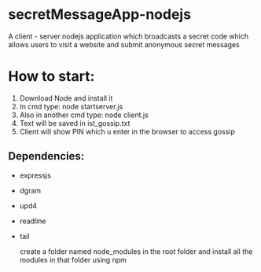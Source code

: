 # secretMessageApp-nodejs
A client - server nodejs application which broadcasts a secret code which allows users to visit a website and submit anonymous secret messages

# How to start:

1. Download Node and install it
2. In cmd type: node startserver.js
3. Also in another cmd type: node client.js
4. Text will be saved in ist_gossip.txt
5. Client will show PIN which u enter in the browser to access gossip

## Dependencies:
- expressjs
- dgram
- upd4
- readline
- tail

  create a folder named node_modules in the root folder and install all the modules in that folder using npm
